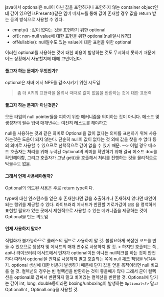 
java에서 optional은 null이 아닌 값을 포함하거나 포함하지 않는 container object인데 
값이 있으면 isPresent()같은 멤버 메서드를 통해 값이 존재할 경우 값을 return 받는 등의 방식으로 사용할 수 있다.

- empty() : 값이 없다는 것을 표현하기 위한 optional
- of(): non-null value에 대한 표현을 위한 optional(null일시 NPE)
- ofNullable(): null일수도 있는 value에 대한 표현을 위한 optional

이러한 optional를 사용하는 것에 대한 비용이 발생하는 것도 무시하지 못하기 때문에 어느 상황에서 사용할지에 대해 고민이된다.

#### 풀고자 하는 문제가 무엇인가? 

optional은 자바 에서 NPE를 감소시키기 위한 시도임
> 좀 더 API의 표현력을 올려서 때때로 값이 없음을 반환하는 것에 대한 표현력


#### 풀고자 하는 문제가 아닌것은?

모든 타입의 null pointer들을 피하기 위한 메커니즘을 의미하는 것이 아니다.
메소드 및 생성자의 필수 입력 매개변수는 여전히 테스트를 해야하고

null을 사용하는 것과 같은 의미로 Optional을 값이 없다는 의미를 표현하기 위해 사용하는것은 도움이 되지 않는다.
단순히 null이 값이 없다는 것 외에 값을 찾을 수 없다 등의 의미로 사용할 수 있으므로 선택적으로 값이 없을 수 있기 때문. --> 이럴 경우 메소드 호출자는 처리를 위해 누락된 Optional의 의미를 확인하기 위해 결국 메소드 doc를 확인해야함, 그리고 호출자가 그냥 get()을 호출해서 처리를 진행하는 것을 물리적으로 막을수도 없음.

#### 그래서 언제 사용해야될까?

Optional의 의도된 사용은 주로 return type이다.

type에 대한 인스턴스를 얻은 후 존재한다면 값을 추출하거나 존재하지 않다면 대안이 되는 행위를 제공할 수 있다.
라이브러리 메서드가 반환할 겨로가값이 `없음` 을 명백하게 표현할 필요가 있는 곳에서 제한적으로 사용할 수 있는 메커니즘을 제공하는 것이 Optional을 만든 의도임



#### 언제 사용하지 말까?

직렬화가 불가능하므로 클래스의 필드로 사용하지 말 것.
불필요하게 복잡한 코드를 만들 수 있으므로 생성자 및 메서드의 매개 변수로 사용하지 말 것.
	> 하지만 호출되는 쪽 , api나 라이브러리 메서드에서 인자가 optional이든 아니든 null체크를 하는 것이 안전하다 따라서 optional을 인자로 사용하지 말고 호출되는 쪽에 null 체크 책임을 남겨두자.
optional 생성에 대한 비용기 발생하기 때문에 단지 값을 얻을 목적이라면 null 비교를 쓸 것.
컬렉션의 경우는 빈 컬렉션을 반환하는 것이 좋을때가 많다 그래서 굳이 컬렉션을 optional로 감싸서 반환하지 말고 비어있는 컬렉션을 반환할 것.
Optional에 담기는 값이 int, long, double등이라면 boxing/unboxing이 발생하는 `Optional<?>` 말고 OptionalInt , OptinalLong을 사용할 것.






